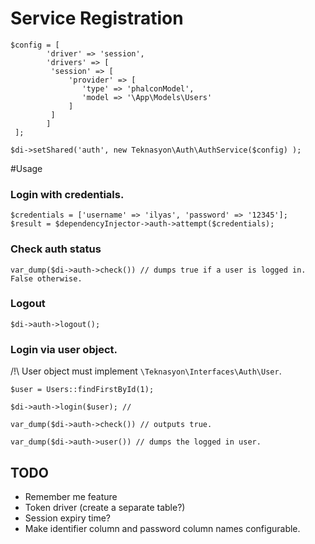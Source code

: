 # Service Registration

```
$config = [
        'driver' => 'session', 
        'drivers' => [
         'session' => [
             'provider' => [
                'type' => 'phalconModel',
                'model => '\App\Models\Users'
             ]
         ]
        ]
 ];
 
$di->setShared('auth', new Teknasyon\Auth\AuthService($config) );

```

#Usage 

### Login with credentials.
```
$credentials = ['username' => 'ilyas', 'password' => '12345'];
$result = $dependencyInjector->auth->attempt($credentials);

```

### Check auth status 
```
var_dump($di->auth->check()) // dumps true if a user is logged in. False otherwise.
```

### Logout
```
$di->auth->logout();
```

### Login via user object.
/!\ User object must implement `\Teknasyon\Interfaces\Auth\User`. 
```
$user = Users::findFirstById(1);

$di->auth->login($user); // 

var_dump($di->auth->check()) // outputs true. 

var_dump($di->auth->user()) // dumps the logged in user. 

```



## TODO 

- Remember me feature
- Token driver (create a separate table?)
- Session expiry time? 
- Make identifier column and password column names configurable. 